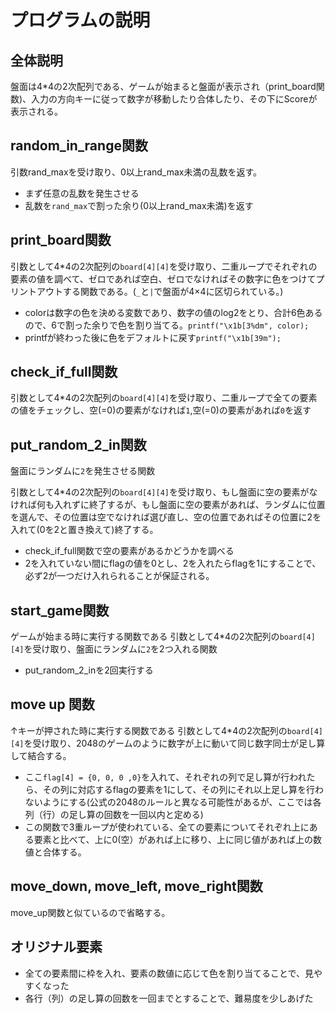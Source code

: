 # プログラムの説明

## 全体説明
盤面は4*4の2次配列である、ゲームが始まると盤面が表示され（print_board関数)、入力の方向キーに従って数字が移動したり合体したり、その下にScoreが表示される。


## random_in_range関数

引数rand_maxを受け取り、0以上rand_max未満の乱数を返す。
- まず任意の乱数を発生させる
- 乱数を`rand_max`で割った余り(0以上rand_max未満)を返す

## print_board関数

引数として4*4の2次配列の`board[4][4]`を受け取り、二重ループでそれぞれの要素の値を調べて、ゼロであれば空白、ゼロでなければその数字に色をつけてプリントアウトする関数である。(`_`と`|`で盤面が4×4に区切られている。)
- colorは数字の色を決める変数であり、数字の値のlog2をとり、合計6色あるので、6で割った余りで色を割り当てる。`printf("\x1b[3%dm", color);`
- printfが終わった後に色をデフォルトに戻す`printf("\x1b[39m");`

## check_if_full関数

引数として4*4の2次配列の`board[4][4]`を受け取り、二重ループで全ての要素の値をチェックし、空(=0)の要素がなければ`1`,空(=0)の要素があれば`0`を返す

## put_random_2_in関数

盤面にランダムに`2`を発生させる関数

引数として4*4の2次配列の`board[4][4]`を受け取り、もし盤面に空の要素がなければ何も入れずに終了するが、もし盤面に空の要素があれば、ランダムに位置を選んで、その位置は空でなければ選び直し、空の位置であればその位置に2を入れて(0を2と置き換えて)終了する。
- check_if_full関数で空の要素があるかどうかを調べる
- 2を入れていない間にflagの値を0とし、2を入れたらflagを1にすることで、必ず2が一つだけ入れられることが保証される。

## start_game関数

ゲームが始まる時に実行する関数である
引数として4*4の2次配列の`board[4][4]`を受け取り、盤面にランダムに`2`を2つ入れる関数
- put_random_2_inを2回実行する

## move up 関数

↑キーが押された時に実行する関数である
引数として4*4の2次配列の`board[4][4]`を受け取り、2048のゲームのように数字が上に動いて同じ数字同士が足し算して結合する。
- ここ`flag[4] = {0, 0, 0 ,0}`を入れて、それぞれの列で足し算が行われたら、その列に対応するflagの要素を1にして、その列にそれ以上足し算を行わないようにする(公式の2048のルールと異なる可能性があるが、ここでは各列（行）の足し算の回数を一回以内と定める)
- この関数で3重ループが使われている、全ての要素についてそれぞれ上にある要素と比べて、上に0(空）があれば上に移り、上に同じ値があれば上の数値と合体する。

## move_down, move_left, move_right関数
move_up関数と似ているので省略する。

## オリジナル要素
- 全ての要素間に枠を入れ、要素の数値に応じて色を割り当てることで、見やすくなった
- 各行（列）の足し算の回数を一回までとすることで、難易度を少しあげた
